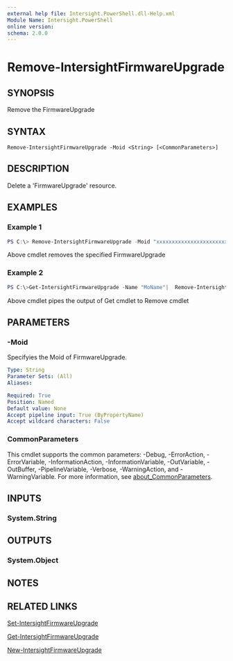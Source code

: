 ```yaml
---
external help file: Intersight.PowerShell.dll-Help.xml
Module Name: Intersight.PowerShell
online version:
schema: 2.0.0
---
```


# Remove-IntersightFirmwareUpgrade

## SYNOPSIS
Remove the FirmwareUpgrade

## SYNTAX

```
Remove-IntersightFirmwareUpgrade -Moid <String> [<CommonParameters>]
```

## DESCRIPTION
Delete a &apos;FirmwareUpgrade&apos; resource.

## EXAMPLES

### Example 1
```powershell
PS C:\> Remove-IntersightFirmwareUpgrade -Moid "xxxxxxxxxxxxxxxxxxxxxxxxxxx"
```
Above cmdlet removes the specified FirmwareUpgrade 

### Example 2
```powershell
PS C:\>Get-IntersightFirmwareUpgrade -Name "MoName"|  Remove-IntersightFirmwareUpgrade
```
Above cmdlet pipes the output of Get cmdlet to Remove cmdlet

## PARAMETERS

### -Moid
Specifyies the Moid of FirmwareUpgrade.

```yaml
Type: String
Parameter Sets: (All)
Aliases:

Required: True
Position: Named
Default value: None
Accept pipeline input: True (ByPropertyName)
Accept wildcard characters: False
```

### CommonParameters
This cmdlet supports the common parameters: -Debug, -ErrorAction, -ErrorVariable, -InformationAction, -InformationVariable, -OutVariable, -OutBuffer, -PipelineVariable, -Verbose, -WarningAction, and -WarningVariable. For more information, see [about_CommonParameters](http://go.microsoft.com/fwlink/?LinkID=113216).

## INPUTS

### System.String

## OUTPUTS

### System.Object
## NOTES

## RELATED LINKS

[Set-IntersightFirmwareUpgrade](./Set-IntersightFirmwareUpgrade.md)

[Get-IntersightFirmwareUpgrade](./Get-IntersightFirmwareUpgrade.md)

[New-IntersightFirmwareUpgrade](./New-IntersightFirmwareUpgrade.md)

